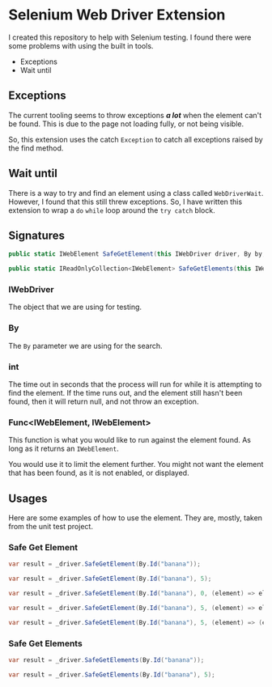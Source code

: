# Selenium Web Driver Extension

I created this repository to help with Selenium testing.  I found there were some problems with using the built in tools.

* Exceptions
* Wait until

## Exceptions

The current tooling seems to throw exceptions ***a lot*** when the element can't be found.  This is due to the page not loading fully, or not being visible.

So, this extension uses the catch ```Exception``` to catch all exceptions raised by the find method.

## Wait until

There is a way to try and find an element using a class called ```WebDriverWait```.  However, I found that this still threw exceptions.  So, I have written this extension to wrap a ``do`` ```while``` loop around the ```try catch``` block.

## Signatures

```csharp
public static IWebElement SafeGetElement(this IWebDriver driver, By by, int timeOutInSeconds = 0, Func<IWebElement, IWebElement> elementCheckFunc = null)
```

```csharp
public static IReadOnlyCollection<IWebElement> SafeGetElements(this IWebDriver driver, By by, int timeOutInSeconds = 0)
```

### IWebDriver

The object that we are using for testing.

### By

The ```By``` parameter we are using for the search.

### int

The time out in seconds that the process will run for while it is attempting to find the element.  If the time runs out, and the element still hasn't been found, then it will return null, and not throw an exception.

### Func<IWebElement, IWebElement>

This function is what you would like to run against the element found.  As long as it returns an ```IWebElement```.

You would use it to limit the element further.  You might not want the element that has been found, as it is not enabled, or displayed.

## Usages

Here are some examples of how to use the element.  They are, mostly, taken from the unit test project.

### Safe Get Element

```csharp
var result = _driver.SafeGetElement(By.Id("banana"));
```

```csharp
var result = _driver.SafeGetElement(By.Id("banana"), 5);
```

```csharp
var result = _driver.SafeGetElement(By.Id("banana"), 0, (element) => element.Displayed ? element : null);
```

```csharp
var result = _driver.SafeGetElement(By.Id("banana"), 5, (element) => element.Displayed ? element : null);
```

```csharp
var result = _driver.SafeGetElement(By.Id("banana"), 5, (element) => (element.Displayed && element.Enabled) ? element : null);
```

### Safe Get Elements

```csharp
var result = _driver.SafeGetElements(By.Id("banana"));
```

```csharp
var result = _driver.SafeGetElements(By.Id("banana"), 5);
```

